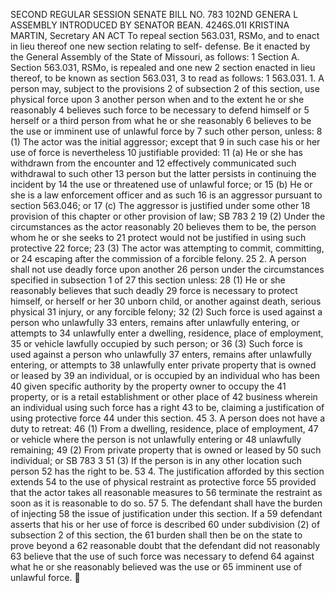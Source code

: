 SECOND REGULAR SESSION
SENATE BILL NO. 783
102ND GENERA L ASSEMBLY
INTRODUCED BY SENATOR BEAN.
4246S.01I KRISTINA MARTIN, Secretary
AN ACT
To repeal section 563.031, RSMo, and to enact in lieu thereof one new section relating to self-
defense.
Be it enacted by the General Assembly of the State of Missouri, as follows:
1 Section A. Section 563.031, RSMo, is repealed and one new
2 section enacted in lieu thereof, to be known as section 563.031,
3 to read as follows:
1 563.031. 1. A person may, subject to the provisions
2 of subsection 2 of this section, use physical force upon
3 another person when and to the extent he or she reasonably
4 believes such force to be necessary to defend himself or
5 herself or a third person from what he or she reasonably
6 believes to be the use or imminent use of unlawful force by
7 such other person, unless:
8 (1) The actor was the initial aggressor; except that
9 in such case his or her use of force is nevertheless
10 justifiable provided:
11 (a) He or she has withdrawn from the encounter and
12 effectively communicated such withdrawal to such other
13 person but the latter persists in continuing the incident by
14 the use or threatened use of unlawful force; or
15 (b) He or she is a law enforcement officer and as such
16 is an aggressor pursuant to section 563.046; or
17 (c) The aggressor is justified under some other
18 provision of this chapter or other provision of law;
SB 783 2
19 (2) Under the circumstances as the actor reasonably
20 believes them to be, the person whom he or she seeks to
21 protect would not be justified in using such protective
22 force;
23 (3) The actor was attempting to commit, committing, or
24 escaping after the commission of a forcible felony.
25 2. A person shall not use deadly force upon another
26 person under the circumstances specified in subsection 1 of
27 this section unless:
28 (1) He or she reasonably believes that such deadly
29 force is necessary to protect himself, or herself or her
30 unborn child, or another against death, serious physical
31 injury, or any forcible felony;
32 (2) Such force is used against a person who unlawfully
33 enters, remains after unlawfully entering, or attempts to
34 unlawfully enter a dwelling, residence, place of employment,
35 or vehicle lawfully occupied by such person; or
36 (3) Such force is used against a person who unlawfully
37 enters, remains after unlawfully entering, or attempts to
38 unlawfully enter private property that is owned or leased by
39 an individual, or is occupied by an individual who has been
40 given specific authority by the property owner to occupy the
41 property, or is a retail establishment or other place of
42 business wherein an individual using such force has a right
43 to be, claiming a justification of using protective force
44 under this section.
45 3. A person does not have a duty to retreat:
46 (1) From a dwelling, residence, place of employment,
47 or vehicle where the person is not unlawfully entering or
48 unlawfully remaining;
49 (2) From private property that is owned or leased by
50 such individual; or
SB 783 3
51 (3) If the person is in any other location such person
52 has the right to be.
53 4. The justification afforded by this section extends
54 to the use of physical restraint as protective force
55 provided that the actor takes all reasonable measures to
56 terminate the restraint as soon as it is reasonable to do so.
57 5. The defendant shall have the burden of injecting
58 the issue of justification under this section. If a
59 defendant asserts that his or her use of force is described
60 under subdivision (2) of subsection 2 of this section, the
61 burden shall then be on the state to prove beyond a
62 reasonable doubt that the defendant did not reasonably
63 believe that the use of such force was necessary to defend
64 against what he or she reasonably believed was the use or
65 imminent use of unlawful force.
